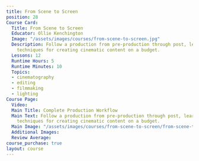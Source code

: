 ```yaml
---
title: From Scene to Screen
position: 28
Course Card:
  Title: From Scene to Screen
  Educator: Ollie Kenchington
  Image: "/assets/images/courses/from-scene-to-screen.jpg"
  Description: Follow a production from pre-production through post, learning professional
    techniques for creating cinematic content on a budget.
  Lessons: 12
  Runtime Hours: 5
  Runtime Minutes: 10
  Topics:
  - cinematography
  - editing
  - filmmaking
  - lighting
Course Page:
  Video: 
  Main Title: Complete Production Workflow
  Main Text: Follow a production from pre-production through post, learning professional
    techniques for creating cinematic content on a budget.
  Main Image: "/assets/images/courses/from-scene-to-screen/from-scene-to-screen-main.jpg"
  Additional Images: 
  Review Average: 
course_purchase: true
layout: course
---
```


